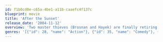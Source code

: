 ```yaml
---
id: f1b0cd0e-c65a-4be1-a11b-caaefc4f137c
blueprint: movie
title: 'After the Sunset'
release_date: '2004-11-12'
overview: 'Two master thieves (Brosnan and Hayek) are finally retiring after one last succesful mission. Residing in their own tropical paradise, their old nemesis, FBI Agent Stan P. Lloyd shows up to make sure they really are retired. Docked in the port is an ocean liner called the "Diamond Cruise" and Stan is convinced that they''re not really retired at all, and that this is the next set up.'
genres: '[{"id": 28, "name": "Action"}, {"id": 35, "name": "Comedy"}, {"id": 80, "name": "Crime"}, {"id": 18, "name": "Drama"}]'
---
```

